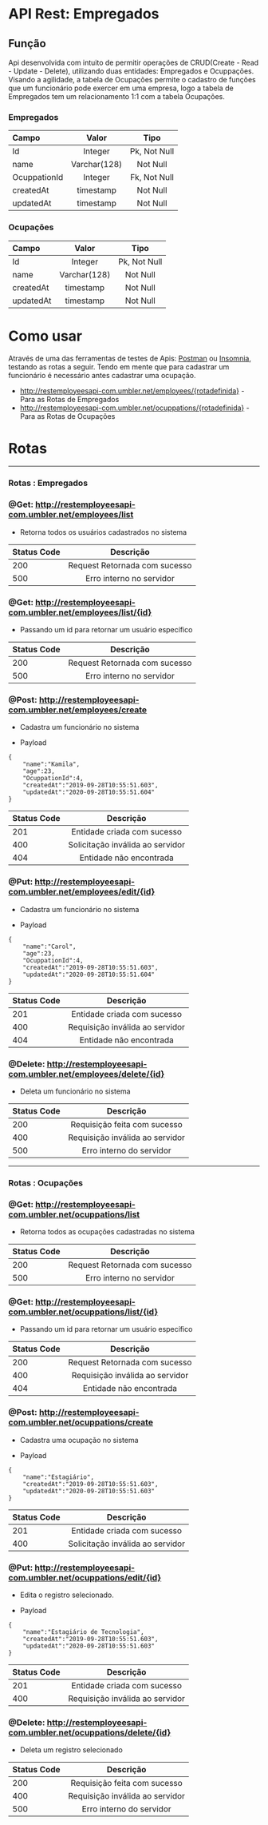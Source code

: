 # API Rest: Empregados

## Função

Api desenvolvida com intuito de permitir operações de CRUD(Create - Read - Update - Delete), utilizando duas entidades: Empregados e Ocuppações.
Visando a agilidade, a tabela de Ocupações permite o cadastro de funções que um funcionário pode exercer em uma empresa, logo a tabela de Empregados tem um relacionamento 1:1 com a tabela Ocupações.


### Empregados 

Campo  | Valor | Tipo
 :------------- |  :-------------: | :-------------:
Id  | Integer  | Pk, Not Null
name | Varchar(128)  | Not Null
OcuppationId| Integer | Fk, Not Null
createdAt | timestamp | Not Null
updatedAt | timestamp | Not Null



### Ocupações 

Campo  | Valor | Tipo
 :------------- |  :-------------: | :-------------:
Id  | Integer  | Pk, Not Null
name | Varchar(128)  | Not Null
createdAt | timestamp | Not Null
updatedAt | timestamp | Not Null

# Como usar

Através de uma das ferramentas de testes de Apis: [Postman](https://www.postman.com) ou [Insomnia](https://insomnia.rest), testando as rotas a seguir.
Tendo em mente que para cadastrar um funcionário é necessário antes cadastrar uma ocupação.

- http://restemployeesapi-com.umbler.net/employees/{rotadefinida} - Para as Rotas de Empregados
- http://restemployeesapi-com.umbler.net/ocuppations/{rotadefinida} - Para as Rotas de Ocupações 


# Rotas

<hr>

### Rotas : Empregados

### @Get: http://restemployeesapi-com.umbler.net/employees/list


* Retorna todos os usuários cadastrados no sistema

Status Code | Descrição | 
 :------------- |  :-------------: |
200  | Request Retornada com sucesso  | 
500 | Erro interno no servidor  | 


### @Get: http://restemployeesapi-com.umbler.net/employees/list/{id}

* Passando um id para retornar um usuário específico

Status Code | Descrição | 
 :------------- |  :-------------: |
200  | Request Retornada com sucesso  | 
500 | Erro interno no servidor  | 


### @Post: http://restemployeesapi-com.umbler.net/employees/create

* Cadastra um funcionário no sistema

* Payload


```
{
    "name":"Kamila",
    "age":23,    
    "OcuppationId":4,
    "createdAt":"2019-09-28T10:55:51.603",
    "updatedAt":"2020-09-28T10:55:51.604"
}
```


Status Code | Descrição | 
 :------------- |  :-------------: |
201  | Entidade criada com sucesso  | 
400 | Solicitação inválida ao servidor  | 
404 | Entidade não encontrada |

### @Put: http://restemployeesapi-com.umbler.net/employees/edit/{id}

* Cadastra um funcionário no sistema

* Payload


```
{
    "name":"Carol",
    "age":23,    
    "OcuppationId":4,
    "createdAt":"2019-09-28T10:55:51.603",
    "updatedAt":"2020-09-28T10:55:51.604"
}
```


Status Code | Descrição | 
 :------------- |  :-------------: |
201  | Entidade criada com sucesso  | 
400 | Requisição inválida ao servidor  | 
404 | Entidade não encontrada |

### @Delete: http://restemployeesapi-com.umbler.net/employees/delete/{id}

* Deleta um funcionário no sistema

Status Code | Descrição | 
 :------------- |  :-------------: |
200  | Requisição feita com sucesso  | 
400 | Requisição inválida ao servidor  | 
500 | Erro interno do servidor |

<hr>

### Rotas : Ocupações

### @Get: http://restemployeesapi-com.umbler.net/ocuppations/list


* Retorna todos as ocupações cadastradas no sistema

Status Code | Descrição | 
 :------------- |  :-------------: |
200  | Request Retornada com sucesso  | 
500 | Erro interno no servidor  | 


### @Get: http://restemployeesapi-com.umbler.net/ocuppations/list/{id}

* Passando um id para retornar um usuário específico

Status Code | Descrição | 
 :------------- |  :-------------: |
200  | Request Retornada com sucesso  | 
400 | Requisição inválida ao servidor  |
404 | Entidade não encontrada  | 


### @Post: http://restemployeesapi-com.umbler.net/ocuppations/create

* Cadastra uma ocupação no sistema

* Payload


```
{
    "name":"Estagiário",
    "createdAt":"2019-09-28T10:55:51.603",
    "updatedAt":"2020-09-28T10:55:51.603"
}
```

Status Code | Descrição | 
 :------------- |  :-------------: |
201  | Entidade criada com sucesso  | 
400 | Solicitação inválida ao servidor | 


### @Put: http://restemployeesapi-com.umbler.net/ocuppations/edit/{id}

* Edita o registro selecionado.

* Payload


```
{
    "name":"Estagiário de Tecnologia",
    "createdAt":"2019-09-28T10:55:51.603",
    "updatedAt":"2020-09-28T10:55:51.603"
}
```


Status Code | Descrição | 
 :------------- |  :-------------: |
201  | Entidade criada com sucesso  | 
400 | Requisição inválida ao servidor  | 


### @Delete: http://restemployeesapi-com.umbler.net/ocuppations/delete/{id}

* Deleta um registro selecionado

Status Code | Descrição | 
 :------------- |  :-------------: |
200  | Requisição feita com sucesso  | 
400 | Requisição inválida ao servidor  | 
500 | Erro interno do servidor |



















